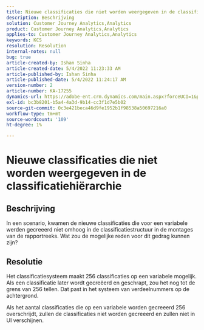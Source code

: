 ```yaml
---
title: Nieuwe classificaties die niet worden weergegeven in de classificatiehiërarchie
description: Beschrijving
solution: Customer Journey Analytics,Analytics
product: Customer Journey Analytics,Analytics
applies-to: Customer Journey Analytics,Analytics
keywords: KCS
resolution: Resolution
internal-notes: null
bug: true
article-created-by: Ishan Sinha
article-created-date: 5/4/2022 11:23:33 AM
article-published-by: Ishan Sinha
article-published-date: 5/4/2022 11:24:17 AM
version-number: 2
article-number: KA-17255
dynamics-url: https://adobe-ent.crm.dynamics.com/main.aspx?forceUCI=1&pagetype=entityrecord&etn=knowledgearticle&id=8489a29c-9ccb-ec11-a7b5-6045bd00db25
exl-id: bc3b8201-b5a4-4a3d-9b14-cc3f1d7e5b02
source-git-commit: 0c3e421beca46d9fe1952b1f98538a50697216a0
workflow-type: tm+mt
source-wordcount: '109'
ht-degree: 1%

---
```


# Nieuwe classificaties die niet worden weergegeven in de classificatiehiërarchie

## Beschrijving


In een scenario, kwamen de nieuwe classificaties die voor een variabele werden gecreeerd niet omhoog in de classificatiestructuur in de montages van de rapportreeks. Wat zou de mogelijke reden voor dit gedrag kunnen zijn?


## Resolutie


Het classificatiesysteem maakt 256 classificaties op een variabele mogelijk. Als een classificatie later wordt gecreëerd en geschrapt, zou het nog tot de grens van 256 tellen. Dat past in het systeem van verdeelnummers op de achtergrond.

Als het aantal classificaties die op een variabele worden gecreeerd 256 overschrijdt, zullen de classificaties niet worden gecreeerd en zullen niet in UI verschijnen.
